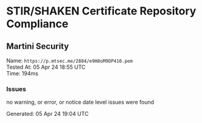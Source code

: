 # STIR/SHAKEN Certificate Repository Compliance

## Martini Security

Name: `https://p.mtsec.me/2884/e9H8oM9DP410.pem`\
Tested At: 05 Apr 24 18:55 UTC\
Time: 194ms

### Issues

no warning, or error, or notice date level issues were found

Generated: 05 Apr 24 19:04 UTC
